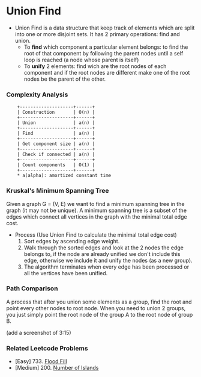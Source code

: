# Union Find

* Union Find is a data structure that keep track of elements which are split into one or more disjoint sets. It has 2 primary operations: find and union.
    * To **find** which component a particular element belongs: to find the root of that component by following the parent nodes until a self loop is reached (a node whose parent is itself)
    * To **unify** 2 elements: find wich are the root nodes of each component and if the root nodes are different make one of the root nodes be the parent of the other.

### Complexity Analysis

        +--------------------+------+
        | Construction       | O(n) |
        +--------------------+------+
        | Union              | a(n) |
        +--------------------+------+
        | Find               | a(n) |
        +--------------------+------+
        | Get component size | a(n) |
        +--------------------+------+
        | Check if connected | a(n) |
        +--------------------+------+
        | Count components   | O(1) |
        +--------------------+------+
        * a(alpha): amortized constant time

### Kruskal's Minimum Spanning Tree

Given a graph G = (V, E) we want to find a minimum spanning tree in the graph (it may not be unique). A minimum spanning tree is a subset of the edges which connect all vertices in the graph with the minimal total edge cost.

* Process (Use Union Find to calculate the minimal total edge cost)
    1. Sort edges by ascending edge weight.
    2. Walk through the sorted edges and look at the 2 nodes the edge belongs to, if the node are already unified we don't include this edge, otherwise we include it and unify the nodes (as a new group).
    3. The algorithm terminates when every edge has been processed or all the vertices have been unified.

### Path Comparison

A process that after you union some elements as a group, find the root and point every other nodes to root node. When you need to union 2 groups, you just simply point the root node of the group A to the root node of group B.

(add a screenshot of 3:15)

### Related Leetcode Problems
* [Easy]  733. [Flood Fill](https://leetcode.com/problems/flood-fill/)
* [Medium]  200. [Number of Islands](https://leetcode.com/problems/number-of-islands/)
